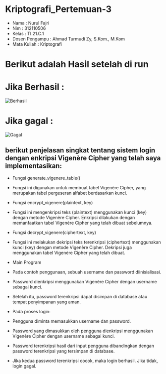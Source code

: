 # Kriptografi_Pertemuan-3

- Nama             : Nurul Fajri
- Nim              : 312110506
- Kelas            : TI.21.C.1
- Dosen Pengampu   : Ahmad Turmudi Zy, S.Kom., M.Kom
- Mata Kuliah      : Kriptografi


# Berikut adalah Hasil setelah di run

# Jika Berhasil :
![Berhasil](https://github.com/NFajri11/Kriptografi_Pertemuan-3/assets/92937310/2dff48a5-22fd-47cd-aa06-c8cb9d3c632d)

# Jika gagal :
![Gagal](https://github.com/NFajri11/Kriptografi_Pertemuan-3/assets/92937310/e0886023-2d23-40e9-b53a-bce708c264f4)

## berikut penjelasan singkat tentang sistem login dengan enkripsi Vigenère Cipher yang telah saya implementasikan:

- Fungsi generate_vigenere_table()
- Fungsi ini digunakan untuk membuat tabel Vigenère Cipher, yang merupakan tabel pergeseran alfabet berdasarkan kunci.

- Fungsi encrypt_vigenere(plaintext, key)
- Fungsi ini mengenkripsi teks (plaintext) menggunakan kunci (key) dengan metode Vigenère Cipher. Enkripsi dilakukan dengan memanfaatkan tabel Vigenère Cipher yang telah dibuat sebelumnya.

- Fungsi decrypt_vigenere(ciphertext, key)
- Fungsi ini melakukan dekripsi teks terenkripsi (ciphertext) menggunakan kunci (key) dengan metode Vigenère Cipher. Dekripsi juga menggunakan tabel Vigenère Cipher yang telah dibuat.

- Main Program

- Pada contoh penggunaan, sebuah username dan password diinisialisasi.
- Password dienkripsi menggunakan Vigenère Cipher dengan username sebagai kunci.
- Setelah itu, password terenkripsi dapat disimpan di database atau tempat penyimpanan yang aman.
- Pada proses login:
- Pengguna diminta memasukkan username dan password.
- Password yang dimasukkan oleh pengguna dienkripsi menggunakan Vigenère Cipher dengan username sebagai kunci.
- Password terenkripsi hasil dari input pengguna dibandingkan dengan password terenkripsi yang tersimpan di database.
- Jika kedua password terenkripsi cocok, maka login berhasil. Jika tidak, login gagal.
